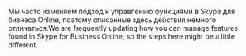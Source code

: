 <span data-ttu-id="b034d-101">Мы часто изменяем подход к управлению функциями в Skype для бизнеса Online, поэтому описанные здесь действия немного отличаться.</span><span class="sxs-lookup"><span data-stu-id="b034d-101">We are frequently updating how you can manage features found in Skype for Business Online, so the steps here might be a little different.</span></span>